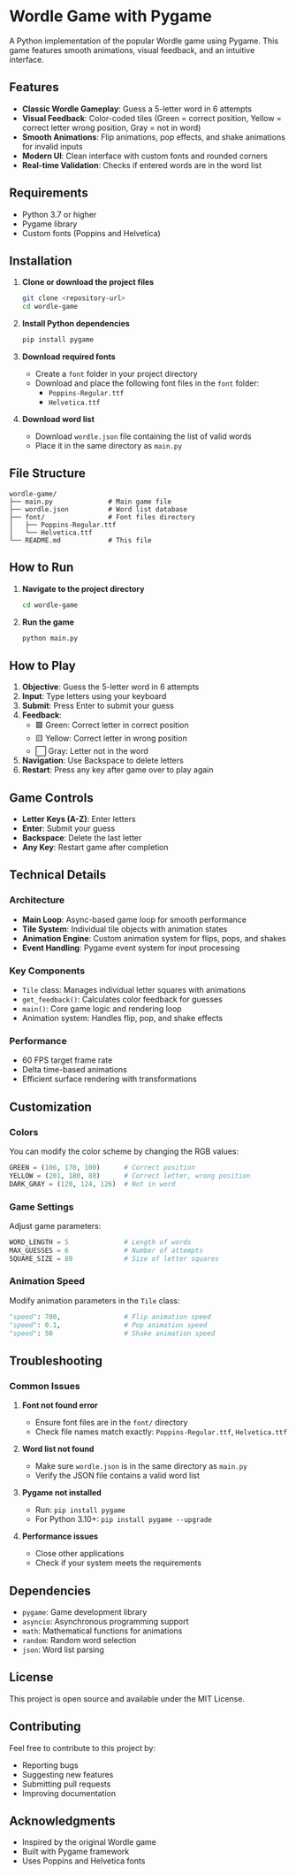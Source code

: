 # Wordle Game with Pygame

A Python implementation of the popular Wordle game using Pygame. This game features smooth animations, visual feedback, and an intuitive interface.

## Features

- **Classic Wordle Gameplay**: Guess a 5-letter word in 6 attempts
- **Visual Feedback**: Color-coded tiles (Green = correct position, Yellow = correct letter wrong position, Gray = not in word)
- **Smooth Animations**: Flip animations, pop effects, and shake animations for invalid inputs
- **Modern UI**: Clean interface with custom fonts and rounded corners
- **Real-time Validation**: Checks if entered words are in the word list

## Requirements

- Python 3.7 or higher
- Pygame library
- Custom fonts (Poppins and Helvetica)

## Installation

1. **Clone or download the project files**
   ```bash
   git clone <repository-url>
   cd wordle-game
   ```

2. **Install Python dependencies**
   ```bash
   pip install pygame
   ```

3. **Download required fonts**
   - Create a `font` folder in your project directory
   - Download and place the following font files in the `font` folder:
     - `Poppins-Regular.ttf`
     - `Helvetica.ttf`

4. **Download word list**
   - Download `wordle.json` file containing the list of valid words
   - Place it in the same directory as `main.py`

## File Structure

```
wordle-game/
├── main.py              # Main game file
├── wordle.json          # Word list database
├── font/                # Font files directory
│   ├── Poppins-Regular.ttf
│   └── Helvetica.ttf
└── README.md            # This file
```

## How to Run

1. **Navigate to the project directory**
   ```bash
   cd wordle-game
   ```

2. **Run the game**
   ```bash
   python main.py
   ```

## How to Play

1. **Objective**: Guess the 5-letter word in 6 attempts
2. **Input**: Type letters using your keyboard
3. **Submit**: Press Enter to submit your guess
4. **Feedback**: 
   - 🟩 Green: Correct letter in correct position
   - 🟨 Yellow: Correct letter in wrong position  
   - ⬜ Gray: Letter not in the word
5. **Navigation**: Use Backspace to delete letters
6. **Restart**: Press any key after game over to play again

## Game Controls

- **Letter Keys (A-Z)**: Enter letters
- **Enter**: Submit your guess
- **Backspace**: Delete the last letter
- **Any Key**: Restart game after completion

## Technical Details

### Architecture
- **Main Loop**: Async-based game loop for smooth performance
- **Tile System**: Individual tile objects with animation states
- **Animation Engine**: Custom animation system for flips, pops, and shakes
- **Event Handling**: Pygame event system for input processing

### Key Components
- `Tile` class: Manages individual letter squares with animations
- `get_feedback()`: Calculates color feedback for guesses
- `main()`: Core game logic and rendering loop
- Animation system: Handles flip, pop, and shake effects

### Performance
- 60 FPS target frame rate
- Delta time-based animations
- Efficient surface rendering with transformations

## Customization

### Colors
You can modify the color scheme by changing the RGB values:
```python
GREEN = (106, 170, 100)      # Correct position
YELLOW = (201, 180, 88)      # Correct letter, wrong position  
DARK_GRAY = (120, 124, 126)  # Not in word
```

### Game Settings
Adjust game parameters:
```python
WORD_LENGTH = 5              # Length of words
MAX_GUESSES = 6              # Number of attempts
SQUARE_SIZE = 80             # Size of letter squares
```

### Animation Speed
Modify animation parameters in the `Tile` class:
```python
"speed": 700,                # Flip animation speed
"speed": 0.1,                # Pop animation speed
"speed": 50                  # Shake animation speed
```

## Troubleshooting

### Common Issues

1. **Font not found error**
   - Ensure font files are in the `font/` directory
   - Check file names match exactly: `Poppins-Regular.ttf`, `Helvetica.ttf`

2. **Word list not found**
   - Make sure `wordle.json` is in the same directory as `main.py`
   - Verify the JSON file contains a valid word list

3. **Pygame not installed**
   - Run: `pip install pygame`
   - For Python 3.10+: `pip install pygame --upgrade`

4. **Performance issues**
   - Close other applications
   - Check if your system meets the requirements

## Dependencies

- `pygame`: Game development library
- `asyncio`: Asynchronous programming support
- `math`: Mathematical functions for animations
- `random`: Random word selection
- `json`: Word list parsing

## License

This project is open source and available under the MIT License.

## Contributing

Feel free to contribute to this project by:
- Reporting bugs
- Suggesting new features
- Submitting pull requests
- Improving documentation

## Acknowledgments

- Inspired by the original Wordle game
- Built with Pygame framework
- Uses Poppins and Helvetica fonts
